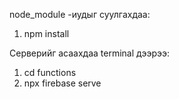 node_module -иудыг суулгахдаа: 
1. npm install

Серверийг асаахдаа terminal дээрээ:
1. cd functions
2. npx firebase serve